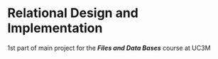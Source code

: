 # Relational Design and Implementation

1st part of main project for the ***Files and Data Bases*** course at UC3M
